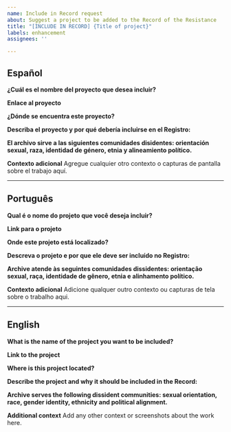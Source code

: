 ```yaml
---
name: Include in Record request
about: Suggest a project to be added to the Record of the Resistance
title: "[INCLUDE IN RECORD] {Title of project}"
labels: enhancement
assignees: ''

---
```

## Español

**¿Cuál es el nombre del proyecto que desea incluir?**

**Enlace al proyecto**

**¿Dónde se encuentra este proyecto?**

**Describa el proyecto y por qué debería incluirse en el Registro:**

**El archivo sirve a las siguientes comunidades disidentes: orientación sexual, raza, identidad de género, etnia y alineamiento político.**

**Contexto adicional**
Agregue cualquier otro contexto o capturas de pantalla sobre el trabajo aquí.

---
## Português

**Qual é o nome do projeto que você deseja incluir?**

**Link para o projeto**

**Onde este projeto está localizado?**

**Descreva o projeto e por que ele deve ser incluído no Registro:**

**Archive atende às seguintes comunidades dissidentes: orientação sexual, raça, identidade de gênero, etnia e alinhamento político.**

**Contexto adicional**
Adicione qualquer outro contexto ou capturas de tela sobre o trabalho aqui.

---
## English

**What is the name of the project you want to be included?**

**Link to the project**

**Where is this project located?**

**Describe the project and why it should be included in the Record:**

**Archive serves the following dissident communities: sexual orientation, race, gender identity, ethnicity and political alignment.**

**Additional context**
Add any other context or screenshots about the work here.
